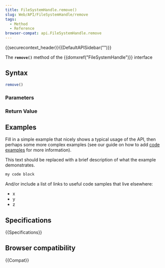 ```yaml
---
title: FileSystemHandle.remove()
slug: Web/API/FileSystemHandle/remove
tags:
  - Method
  - Reference
browser-compat: api.FileSystemHandle.remove
---
```

{{securecontext_header}}{{DefaultAPISidebar("")}}

The **`remove()`** method of the {{domxref("FileSystemHandle")}} interface 

## Syntax

```js
remove()
```

### Parameters



### Return Value



## Examples

Fill in a simple example that nicely shows a typical usage of the API, then perhaps some more complex examples (see our guide on how to add [code examples](/en-US/docs/MDN/Contribute/Structures/Code_examples) for more information).

This text should be replaced with a brief description of what the example demonstrates.

```js
my code block
```

And/or include a list of links to useful code samples that live elsewhere:

*   x
*   y
*   z

## Specifications

{{Specifications}}

## Browser compatibility

{{Compat}}

